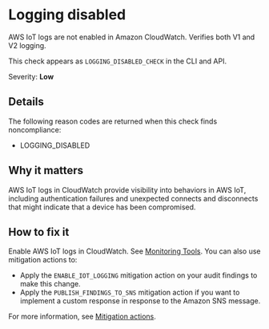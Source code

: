 # Logging disabled<a name="audit-chk-logging-disabled"></a>

AWS IoT logs are not enabled in Amazon CloudWatch\. Verifies both V1 and V2 logging\.

This check appears as `LOGGING_DISABLED_CHECK` in the CLI and API\.

Severity: **Low**

## Details<a name="audit-chk-logging-disabled-details"></a>

The following reason codes are returned when this check finds noncompliance:
+ LOGGING\_DISABLED

## Why it matters<a name="audit-chk-logging-disabled-why-it-matters"></a>

AWS IoT logs in CloudWatch provide visibility into behaviors in AWS IoT, including authentication failures and unexpected connects and disconnects that might indicate that a device has been compromised\.

## How to fix it<a name="audit-chk-logging-disabled-how-to-fix"></a>

Enable AWS IoT logs in CloudWatch\. See [ Monitoring Tools](security-logging.md#monitoring_automated_manual)\. You can also use mitigation actions to:
+ Apply the `ENABLE_IOT_LOGGING` mitigation action on your audit findings to make this change\. 
+ Apply the `PUBLISH_FINDINGS_TO_SNS` mitigation action if you want to implement a custom response in response to the Amazon SNS message\. 

For more information, see [Mitigation actions](dd-mitigation-actions.md)\. 